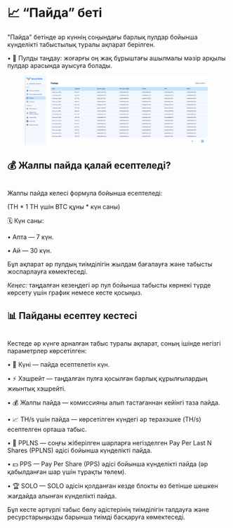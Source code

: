 # 📈 “Пайда” беті

"Пайда" бетінде әр күннің соңындағы барлық пулдар бойынша күнделікті табыстылық туралы ақпарат берілген.

• 🔽 Пулды таңдау: жоғарғы оң жақ бұрыштағы ашылмалы мәзір арқылы пулдар арасында ауысуға болады.

<figure><img src="../../.gitbook/assets/image.png" alt=""><figcaption></figcaption></figure>

## **💰 Жалпы пайда қалай есептеледі?**

\
Жалпы пайда келесі формула бойынша есептеледі:

(TH \* 1 TH үшін BTC құны \* күн саны)

🗓️ Күн саны:

• Апта — 7 күн.

• Ай — 30 күн.

Бұл ақпарат әр пулдың тиімділігін жылдам бағалауға және табысты жоспарлауға көмектеседі.

_Кеңес:_ таңдалған кезеңдегі әр пул бойынша табысты көрнекі түрде көрсету үшін график немесе кесте қосыңыз.

## 📊 Пайданы есептеу кестесі

\
Кестеде әр күнге арналған табыс туралы ақпарат, соның ішінде негізгі параметрлер көрсетілген:

• 📅 Күні — пайда есептелетін күн.

• ⚡ Хэшрейт — таңдалған пулға қосылған барлық құрылғылардың жиынтық хэшрейті.

• 💰 Жалпы пайда — комиссияны алып тастағаннан кейінгі таза пайда.

• 📈 TH/s үшін пайда — көрсетілген күндегі әр терахэшке (TH/s) есептелген орташа табыс.

• 🔄 PPLNS — соңғы жіберілген шарларға негізделген Pay Per Last N Shares (PPLNS) әдісі бойынша күнделікті пайда.

• 💵 PPS — Pay Per Share (PPS) әдісі бойынша күнделікті пайда (әр қабылданған шар үшін тұрақты төлем).

• 🏆 SOLO — SOLO әдісін қолданған кезде блокты өз бетінше шешкен жағдайда алынған күнделікті пайда.

Бұл кесте әртүрлі табыс бөлу әдістерінің тиімділігін талдауға және ресурстарыңызды барынша тиімді басқаруға көмектеседі.
